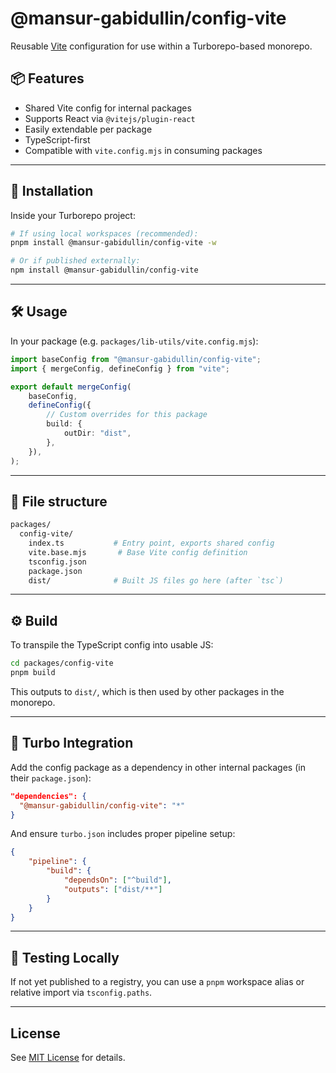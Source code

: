 # @mansur-gabidullin/config-vite

Reusable [Vite](https://vitejs.dev/) configuration for use within a Turborepo-based monorepo.

## 📦 Features

- Shared Vite config for internal packages
- Supports React via `@vitejs/plugin-react`
- Easily extendable per package
- TypeScript-first
- Compatible with `vite.config.mjs` in consuming packages

---

## 📁 Installation

Inside your Turborepo project:

```bash
# If using local workspaces (recommended):
pnpm install @mansur-gabidullin/config-vite -w

# Or if published externally:
npm install @mansur-gabidullin/config-vite
```

---

## 🛠️ Usage

In your package (e.g. `packages/lib-utils/vite.config.mjs`):

```ts
import baseConfig from "@mansur-gabidullin/config-vite";
import { mergeConfig, defineConfig } from "vite";

export default mergeConfig(
    baseConfig,
    defineConfig({
        // Custom overrides for this package
        build: {
            outDir: "dist",
        },
    }),
);
```

---

## 📁 File structure

```bash
packages/
  config-vite/
    index.ts           # Entry point, exports shared config
    vite.base.mjs       # Base Vite config definition
    tsconfig.json
    package.json
    dist/              # Built JS files go here (after `tsc`)
```

---

## ⚙️ Build

To transpile the TypeScript config into usable JS:

```bash
cd packages/config-vite
pnpm build
```

This outputs to `dist/`, which is then used by other packages in the monorepo.

---

## 🧩 Turbo Integration

Add the config package as a dependency in other internal packages (in their `package.json`):

```json
"dependencies": {
  "@mansur-gabidullin/config-vite": "*"
}
```

And ensure `turbo.json` includes proper pipeline setup:

```json
{
    "pipeline": {
        "build": {
            "dependsOn": ["^build"],
            "outputs": ["dist/**"]
        }
    }
}
```

---

## 🧪 Testing Locally

If not yet published to a registry, you can use a `pnpm` workspace alias or relative import via `tsconfig.paths`.

---

## License

See [MIT License](https://opensource.org/licenses/MIT) for details.
